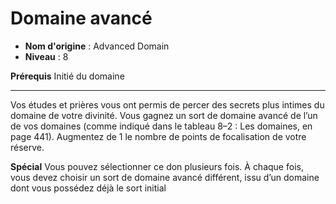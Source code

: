 # Domaine avancé

 * **Nom d'origine** : Advanced Domain
 * **Niveau** : 8


<p><strong>Prérequis</strong> Initié du domaine</p>
<hr>
<p>Vos études et prières vous ont permis de percer des secrets plus intimes du domaine de votre divinité. Vous gagnez un sort de domaine avancé de l’un de vos domaines (comme indiqué dans le tableau 8–2 : Les domaines, en page 441). Augmentez de 1 le nombre de points de focalisation de votre réserve.</p>
<p><strong>Spécial</strong> Vous pouvez sélectionner ce don plusieurs fois. À chaque fois, vous devez choisir un sort de domaine avancé différent, issu d’un domaine dont vous possédez déjà le sort initial</p>